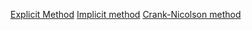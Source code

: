 [Explicit Method](Explicit%20Method.md)
[Implicit method](Implicit%20method.md)
[Crank-Nicolson method](Crank-Nicolson%20method.md)
